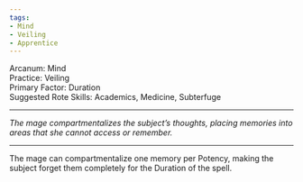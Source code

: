 ```yaml
---
tags:
- Mind
- Veiling
- Apprentice
---
```


Arcanum: Mind\
Practice: Veiling\
Primary Factor: Duration\
Suggested Rote Skills: Academics, Medicine, Subterfuge

---

_The mage compartmentalizes the subject’s thoughts, placing memories into areas that she cannot access or remember._

---

The mage can compartmentalize one memory per Potency, making the subject forget them completely for the Duration of the spell.